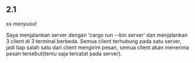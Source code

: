 ## 2.1
*ss menyusul*

Saya menjalankan server dengan 'cargo run --bin server' dan menjalankan 3 client di 3 terminal berbeda. Semua client terhubung pada satu server, jadi tiap salah satu dari client mengirim pesan, semua client akan menerima pesan tersebut(tentu saja tercatat pada server).